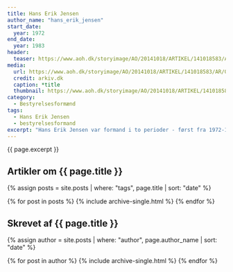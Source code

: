 ```yaml
---
title: Hans Erik Jensen
author_name: "hans_erik_jensen"
start_date: 
  year: 1972
end_date:
  year: 1983
header:
  teaser: https://www.aoh.dk/storyimage/AO/20141018/ARTIKEL/141018583/AR/0/AR-141018583.jpg&MaxH=415&imageVersion=default&Q=95&MT=DT20141021101450
media: 
  url: https://www.aoh.dk/storyimage/AO/20141018/ARTIKEL/141018583/AR/0/AR-141018583.jpg&MaxH=415&imageVersion=default&Q=95&MT=DT20141021101450
  credit: arkiv.dk
  caption: *title
  thumbnail: https://www.aoh.dk/storyimage/AO/20141018/ARTIKEL/141018583/AR/0/AR-141018583.jpg&MaxH=415&imageVersion=default&Q=95&MT=DT20141021101450
category:
  - Bestyrelsesformænd
tags:
  - Hans Erik Jensen
  - bestyrelsesformand
excerpt: "Hans Erik Jensen var formand i to perioder - først fra 1972-1980 og derefter fra 1981-1983, da Vagn Mikkelsen døde."
---
```


{{ page.excerpt }}

## Artikler om {{ page.title }}

{% assign posts = site.posts | where: "tags", page.title | sort: "date" %}

{% for post in posts %}
  {% include archive-single.html %}
{% endfor %}

## Skrevet af {{ page.title }}

{% assign author = site.posts | where: "author", page.author_name | sort: "date" %}

{% for post in author %}
  {% include archive-single.html %}
{% endfor %}
